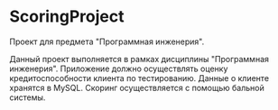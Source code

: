 # ScoringProject
Проект для предмета "Программная инженерия".

Данный проект выполняется в рамках дисциплины "Программная инженерия".
Приложение должно осуществлять оценку кредитоспособности клиента по тестированию. 
Данные о клиенте хранятся в MySQL. 
Скоринг осуществляется с помощью бальной системы.
